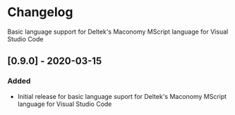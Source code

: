 # Changelog

Basic language support for Deltek's Maconomy MScript language for Visual Studio Code

## [0.9.0] - 2020-03-15

### Added

- Initial release for basic language suport for Deltek's Maconomy MScript language for Visual Studio Code
